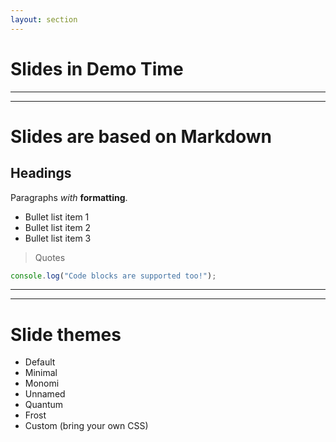 ```yaml
---
layout: section
---
```


# Slides in Demo Time

---
---

# Slides are based on Markdown

## Headings

Paragraphs _with_ **formatting**.

- Bullet list item 1
- Bullet list item 2
- Bullet list item 3

> Quotes

```javascript
console.log("Code blocks are supported too!");
```

---
---

# Slide themes

- Default 
- Minimal
- Monomi
- Unnamed
- Quantum
- Frost
- Custom (bring your own CSS)

